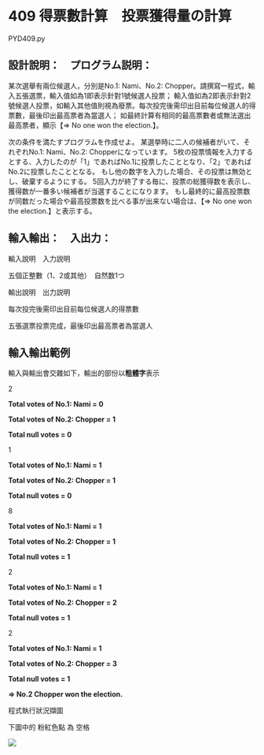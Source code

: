 # 409 得票數計算　投票獲得量の計算
PYD409.py
## 設計說明：　プログラム説明：
某次選舉有兩位候選人，分別是No.1: Nami、No.2: Chopper。請撰寫一程式，輸入五張選票，輸入值如為1即表示針對1號候選人投票；
輸入值如為2即表示針對2號候選人投票，如輸入其他值則視為廢票。每次投完後需印出目前每位候選人的得票數，最後印出最高票者為當選人；
如最終計算有相同的最高票數者或無法選出最高票者，顯示【=> No one won the election.】。

次の条件を満たすプログラムを作成せよ。
某選挙時に二人の候補者がいて、それぞれNo.1: Nami、No.2: Chopperになっています。
5枚の投票情報を入力するとする、入力したのが「1」であればNo.1に投票したこととなり、「2」であればNo.2に投票したこととなる。
もし他の数字を入力した場合、その投票は無効とし、破棄するようにする。
5回入力が終了する毎に、投票の総獲得数を表示し、獲得数が一番多い候補者が当選することになります。
もし最終的に最高投票数が同数だった場合や最高投票数を比べる事が出来ない場合は、【=> No one won the election.】と表示する。


## 輸入輸出：　入出力：
輸入說明　入力説明

五個正整數（1、2或其他）　自然数1つ

輸出說明　出力説明

每次投完後需印出目前每位候選人的得票數

五張選票投票完成，最後印出最高票者為當選人

## 輸入輸出範例

輸入與輸出會交雜如下，輸出的部份以**粗體字**表示

2

**Total votes of No.1: Nami =  0**

**Total votes of No.2: Chopper =  1**

**Total null votes =  0**

1

**Total votes of No.1: Nami =  1**

**Total votes of No.2: Chopper =  1**

**Total null votes =  0**

8

**Total votes of No.1: Nami =  1**

**Total votes of No.2: Chopper =  1**

**Total null votes =  1**

2

**Total votes of No.1: Nami =  1**

**Total votes of No.2: Chopper =  2**

**Total null votes =  1**

2

**Total votes of No.1: Nami =  1**

**Total votes of No.2: Chopper =  3**

**Total null votes =  1**

**=> No.2 Chopper won the election.**

程式執行狀況擷圖

下圖中的 粉紅色點 為 空格

![](https://i.imgur.com/rQmsPex.png)

